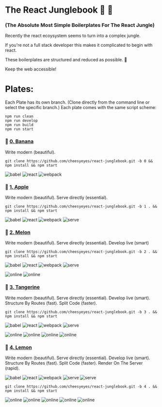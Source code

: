 # The React Junglebook :see_no_evil: :palm_tree:

### (The Absolute Most Simple Boilerplates For The React Jungle)

Recently the react ecoysystem seems to turn into a complex jungle.

If you're not a full stack developer this makes it complicated to begin with react.

These boilerplates are structured and reduced as possible. :tada:

Keep the web accessible!

# Plates:

Each Plate has its own branch.
(Clone directly from the command line or select the specific branch.)
Each plate comes with the same script scheme:

```script
npm run clean
npm run develop
npm run build
npm run start

```

### 🍌 [0. Banana](../../tree/0.1)

Write modern (beautiful).

```script
git clone https://github.com/cheesyeyes/react-junglebook.git -b 0 && npm install && npm start
```
![babel](https://img.shields.io/badge/Transpile-Babel-red.svg)
![react](https://img.shields.io/badge/View-React-green.svg)
![webpack](https://img.shields.io/badge/Pack-Webpack-blue.svg)

### 🍎 [1. Apple](../../tree/1)

Write modern (beautiful). Serve directly (essential).

```script
git clone https://github.com/cheesyeyes/react-junglebook.git -b 1 . && npm install && npm start
```
![babel](https://img.shields.io/badge/Transpile-Babel-red.svg)
![react](https://img.shields.io/badge/View-React-green.svg)
![webpack](https://img.shields.io/badge/Pack-Webpack-blue.svg)
![serve](https://img.shields.io/badge/Serve-WebpackDevServer-orange.svg)


### 🍈 [2. Melon](../../tree/2)

Write modern (beautiful). Serve directly (essential). Develop live (smart)

```script
git clone https://github.com/cheesyeyes/react-junglebook.git -b 2 . && npm install && npm start
```
![babel](https://img.shields.io/badge/Transpile-Babel-red.svg)
![react](https://img.shields.io/badge/View-React-green.svg)
![webpack](https://img.shields.io/badge/Pack-Webpack-blue.svg)
![serve](https://img.shields.io/badge/Serve-WebpackDevServer-orange.svg)

![online](https://img.shields.io/badge/Babel-ES6-red.svg)
![online](https://img.shields.io/badge/Webpack-HMR-blue.svg)

### 🍊 [3. Tangerine](../../tree/3)

Write modern (beautiful). Serve directly (essential). Develop live (smart). Structure By Routes (fast). Split Code (faster).

```script
git clone https://github.com/cheesyeyes/react-junglebook.git -b 3 . && npm install && npm start
```
![babel](https://img.shields.io/badge/Transpile-Babel-red.svg)
![react](https://img.shields.io/badge/View-React-green.svg)
![webpack](https://img.shields.io/badge/Pack-Webpack-blue.svg)
![serve](https://img.shields.io/badge/Serve-WebpackDevServer-orange.svg)

![online](https://img.shields.io/badge/Babel-ES6-red.svg)
![online](https://img.shields.io/badge/Webpack-HMR-blue.svg)
![online](https://img.shields.io/badge/Webpack-CHUNKS-blue.svg)
![online](https://img.shields.io/badge/React-ROUTES-green.svg)

### 🍋 [4. Lemon](../../tree/4)

Write modern (beautiful). Serve directly (essential). Develop live (smart). Structure By Routes (fast). Split Code (faster). Render On The Server (rapid).

![babel](https://img.shields.io/badge/Transpile-Babel-red.svg)
![react](https://img.shields.io/badge/View-React-green.svg)
![webpack](https://img.shields.io/badge/Pack-Webpack-blue.svg)
![serve](https://img.shields.io/badge/Serve-WebpackDevServer-orange.svg)
![serve](https://img.shields.io/badge/Serve-CustomServer-orange.svg)

```script
git clone https://github.com/cheesyeyes/react-junglebook.git -b 4 . && npm install && npm start
```

![online](https://img.shields.io/badge/Babel-ES6-red.svg)
![online](https://img.shields.io/badge/Webpack-HMR-blue.svg)
![online](https://img.shields.io/badge/Webpack-CHUNKS-blue.svg)
![online](https://img.shields.io/badge/React-ROUTES-green.svg)
![online](https://img.shields.io/badge/React-SSR-green.svg)
